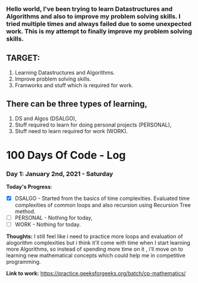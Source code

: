 ### Hello world, I've been trying to learn Datastructures and Algorithms and also to improve my problem solving skills. I tried multiple times and always failed due to some unexpected work. This is my attempt to finally improve my problem solving skills.

## TARGET:
1. Learning Datastructures and Algorithms. 
2. Improve problem solving skills.
3. Framworks and stuff which is required for work.

## There can be three types of learning,
1. DS and Algos (DSALGO),
2. Stuff required to learn for doing personal projects (PERSONAL),
3. Stuff need to learn required for work (WORK).

# 100 Days Of Code - Log

### Day 1: January 2nd, 2021 - Saturday

**Today's Progress**: 

- [X] DSALGO - Started from the basics of time complexities. Evaluated time complexities of common loops and also recursion using Recursion Tree method.
- [ ] PERSONAL - Nothing for today,
- [ ] WORK - Nothing for today.

**Thoughts:** I still feel like i need to practice more loops and evaluation of alogorithm complexities but i think it'll come with time when I start learning more Algorithms, so instead of spending more time on it , i'll move on to learning new mathematical concepts which could help me in competitive programming.

**Link to work:** https://practice.geeksforgeeks.org/batch/cp-mathematics/
